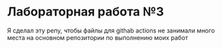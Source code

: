 # Лабораторная работа №3
Я сделал эту репу, чтобы файлы для githab actions не занимали много места на основном репозитории по выполнению моих работ
